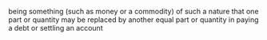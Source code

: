 being something (such as money or a commodity) of such a nature that one part or quantity may be replaced by another equal part or quantity in paying a debt or settling an account